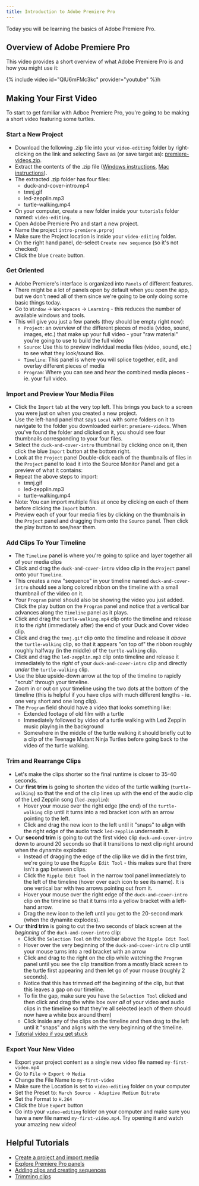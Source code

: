 ```yaml
---
title: Introduction to Adobe Premiere Pro
---
```


Today you will be learning the basics of Adobe Premiere Pro.

## Overview of Adobe Premiere Pro

This video provides a short overview of what Adobe Premiere Pro is and how you might use it:

{% include video id="QlU6mFMc3kc" provider="youtube" %}h

## Making Your First Video

To start to get familiar with Adboe Premiere Pro, you're going to be making a short video featuring some turtles.

### Start a New Project

- Download the following .zip file into your `video-editing` folder by right-clicking on the link and selecting Save as (or save target as): [premiere-videos.zip]({{site.baseurl}}/modules/premiere-videos.zip). 
- Extract the contents of the .zip file ([Windows instructions](https://support.microsoft.com/en-us/windows/zip-and-unzip-files-f6dde0a7-0fec-8294-e1d3-703ed85e7ebc#:~:text=Open%20File%20Explorer%20and%20find,folder%20to%20a%20new%20location.), [Mac instructions](https://support.apple.com/guide/mac-help/zip-and-unzip-files-and-folders-on-mac-mchlp2528/mac#:~:text=unzip%20(expand)%20a%20compressed%20item)).
- The extracted .zip folder has four files:
  - duck-and-cover-intro.mp4
  - tmnj.gif
  - led-zepplin.mp3 
  - turtle-walking.mp4
- On your computer, create a new folder inside your `tutorials` folder named: `video-editing`.
- Open Adobe Premiere Pro and start a new project. 
- Name the project `intro-premiere.prproj` 
- Make sure the Project location is inside your `video-editing` folder.
- On the right hand panel, de-select `Create new sequence` (so it's not checked)
- Click the blue `Create` button.

### Get Oriented

- Adobe Premiere's interface is organized into `Panels` of different features.
- There might be a lot of panels open by default when you open the app, but we don't need all of them since we're going to be only doing some basic things today. 
- Go to `Window` -> `Workspaces` -> `Learning` - this reduces the number of available windows and tools.
- This will give you just a few panels (they should be empty right now):
	- `Project`: an overview of the different pieces of media (video, sound, images, etc.) that make up your full video - your "raw material" you're going to use to build the full video
	- `Source`: Use this to preview individual media files (video, sound, etc.) to see what they look/sound like.
	- `Timeline`: This panel is where you will splice together, edit, and overlay different pieces of media 
	- `Program`: Where you can see and hear the combined media pieces - ie. your full video.

### Import and Preview Your Media Files
- Click the `Import` tab at the very top left. This brings you back to a screen you were just on when you created a new project.
- Use the left-hand panel that says `Local` with some folders on it to navigate to the folder you downloaded earlier: `premiere-videos`. When you've found the folder and clicked on it, you should see four thumbnails corresponding to your four files.
- Select the `duck-and-cover-intro` thumbnail by clicking once on it, then click the blue `Import` button at the bottom right.
- Look at the `Project` panel Double-click each of the thumbnails of files in the `Project` panel to load it into the Source Monitor Panel and get a preview of what it contains:
- Repeat the above steps to import:
  - tmnj.gif
  - led-zepplin.mp3 
  - turtle-walking.mp4
- Note: You can import multiple files at once by clicking on each of them before clicking the `Import` button.
- Preview each of your four media files by clicking on the thumbnails in the `Project` panel and dragging them onto the `Source` panel. Then click the play button to see/hear them.
  
### Add Clips To Your Timeline
- The `Timeline` panel is where you're going to splice and layer together all of your media clips
- Click and drag the `duck-and-cover-intro` video clip in the `Project` panel onto your `Timeline`. 
- This creates a new "sequence" in your timeline named `duck-and-cover-intro` should see a long colored ribbon on the timeline with a small thumbnail of the video on it. 
- Your `Program` panel should also be showing the video you just added. Click the play button on the `Program` panel and notice that a vertical bar advances along the `Timeline` panel as it plays.
- Click and drag the `turtle-walking.mp4` clip onto the timeline and release it to the *right* (immediately after) the end of your Duck and Cover video clip. 
- Click and drag the `tmnj.gif` clip onto the timeline and release it *above* the `turtle-walking` clip, so that it appears "on top of" the ribbon roughly roughly halfway (in the middle) of the `turtle-walking` clip.
- Click and drag the `led-zepplin.mp3` clip onto timeline and release it immediately to the *right* of your `duck-and-cover-intro` clip and directly *under* the `turtle-walking` clip.
- Use the blue upside-down arrow at the top of the timeline to rapidly "scrub" through your timeline.
- Zoom in or out on your timeline using the two dots at the bottom of the timeline (this is helpful if you have clips with much different lengths - ie. one very short and one long clip).
- The `Program` field should have a video that looks something like:
	- Extended footage of old film with a turtle
	- Immediately followed by video of a turtle walking with Led Zepplin music playing in the background
	- Somewhere in the middle of the turtle walking it should briefly cut to a clip of the Teenage Mutant Ninja Turtles before going back to the video of the turtle walking.

### Trim and Rearrange Clips
- Let's make the clips shorter so the final runtime is closer to 35-40 seconds.
- Our **first trim** is going to shorten the video of the turtle walking (`turtle-walking`) so that the end of the clip lines up with the end of the audio clip of the Led Zepplin song (`led-zepplin`):
	- Hover your mouse over the right edge (the end) of the `turtle-walking` clip until it turns into a red bracket icon with an arrow pointing to the left. 
	- Click and drag the new icon to the left until it "snaps" to align with the right edge of the audio track `led-zepplin` underneath it.
- Our **second trim** is going to cut the first video clip `duck-and-cover-intro` down to around 20 seconds so that it transitions to next clip right around when the dynamite explodes:
	- Instead of dragging the edge of the clip like we did in the first trim, we're going to use the `Ripple Edit Tool` - this makes sure that there isn't a gap between clips.
	- Click the `Ripple Edit Tool` in the narrow tool panel immediately to the left of the timeline (hover over each icon to see its name). It is one vertical bar with two arrows pointing out from it. 
	- Hover your mouse over the right edge of the `duck-and-cover-intro` clip on the timeline so that it turns into a yellow bracket with a left-hand arrow. 
	- Drag the new icon to the left until you get to the 20-second mark (when the dynamite explodes).
- Our **third trim** is going to cut the two seconds of black screen at the *beginning* of the `duck-and-cover-intro` clip:
	- Click the `Selection Tool` on the toolbar above the `Ripple Edit Tool`
	- Hover over the very beginning of the `duck-and-cover-intro` clip until your mouse turns into a red bracket with an arrow
	- Click and drag to the right on the clip while watching the `Program` panel until you see the clip transition from a mostly black screen to the turtle first appearing and then let go of your mouse (roughly 2 seconds). 
	- Notice that this has trimmed off the beginning of the clip, but that this leaves a gap on our timeline.
	- To fix the gap, make sure you have the `Selection Tool` clicked and then click and drag the white box over *all* of your video and audio clips in the timeline so that they're all selected (each of them should now have a white box around them)
	- Click inside any of the clips on the timeline and then drag to the left until it "snaps" and aligns with the very beginning of the timeline.
- [Tutorial video if you get stuck](https://helpx.adobe.com/premiere-pro/how-to/trim-video-clips.html)

### Export Your New Video 

- Export your project content as a single new video file named `my-first-video.mp4`
- Go to `File` -> `Export` -> `Media` 
- Change the File Name to `my-first-video` 
- Make sure the Location is set to `video-editing` folder on your computer 
- Set the Preset to: `March Source - Adaptive Medium Bitrate`
- Set the Format to `H.264` 
- Click the blue `Export` button
- Go into your `video-editing` folder on your computer and make sure you have a new file named `my-first-video.mp4`. Try opening it and watch your amazing new video!

## Helpful Tutorials
- [Create a project and import media](https://helpx.adobe.com/premiere-pro/how-to/create-project-import-media.html)
- [Explore Premiere Pro panels](https://helpx.adobe.com/premiere-pro/how-to/work-explore-panels.html)
- [Adding clips and creating sequences](https://helpx.adobe.com/premiere-pro/how-to/create-edit-sequence.html)
- [Trimming clips](https://helpx.adobe.com/premiere-pro/how-to/trim-video-clips.html)